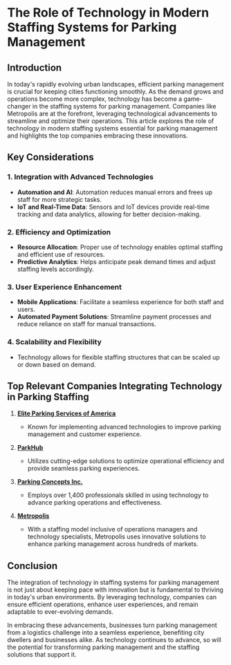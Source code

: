 # The Role of Technology in Modern Staffing Systems for Parking Management

## Introduction

In today's rapidly evolving urban landscapes, efficient parking management is crucial for keeping cities functioning smoothly. As the demand grows and operations become more complex, technology has become a game-changer in the staffing systems for parking management. Companies like Metropolis are at the forefront, leveraging technological advancements to streamline and optimize their operations. This article explores the role of technology in modern staffing systems essential for parking management and highlights the top companies embracing these innovations.

## Key Considerations

### 1. **Integration with Advanced Technologies**
   - **Automation and AI**: Automation reduces manual errors and frees up staff for more strategic tasks.
   - **IoT and Real-Time Data**: Sensors and IoT devices provide real-time tracking and data analytics, allowing for better decision-making.

### 2. **Efficiency and Optimization**
   - **Resource Allocation**: Proper use of technology enables optimal staffing and efficient use of resources.
   - **Predictive Analytics**: Helps anticipate peak demand times and adjust staffing levels accordingly.

### 3. **User Experience Enhancement**
   - **Mobile Applications**: Facilitate a seamless experience for both staff and users.
   - **Automated Payment Solutions**: Streamline payment processes and reduce reliance on staff for manual transactions.

### 4. **Scalability and Flexibility**
   - Technology allows for flexible staffing structures that can be scaled up or down based on demand.

## Top Relevant Companies Integrating Technology in Parking Staffing

1. **[Elite Parking Services of America](/dir/elite_parking_services_of_america)**
   - Known for implementing advanced technologies to improve parking management and customer experience.

2. **[ParkHub](/dir/parkhub)**
   - Utilizes cutting-edge solutions to optimize operational efficiency and provide seamless parking experiences.

3. **[Parking Concepts Inc.](/dir/parking_concepts_inc)**
   - Employs over 1,400 professionals skilled in using technology to advance parking operations and effectiveness.

4. **[Metropolis](/dir/metropolis)**
   - With a staffing model inclusive of operations managers and technology specialists, Metropolis uses innovative solutions to enhance parking management across hundreds of markets.

## Conclusion

The integration of technology in staffing systems for parking management is not just about keeping pace with innovation but is fundamental to thriving in today's urban environments. By leveraging technology, companies can ensure efficient operations, enhance user experiences, and remain adaptable to ever-evolving demands.

In embracing these advancements, businesses turn parking management from a logistics challenge into a seamless experience, benefiting city dwellers and businesses alike. As technology continues to advance, so will the potential for transforming parking management and the staffing solutions that support it.
